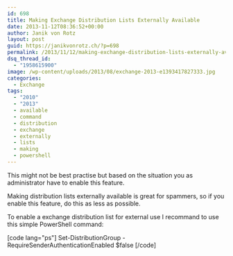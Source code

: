 ```yaml
---
id: 698
title: Making Exchange Distribution Lists Externally Available
date: 2013-11-12T08:36:52+00:00
author: Janik von Rotz
layout: post
guid: https://janikvonrotz.ch/?p=698
permalink: /2013/11/12/making-exchange-distribution-lists-externally-available/
dsq_thread_id:
  - "1958615900"
image: /wp-content/uploads/2013/08/exchange-2013-e1393417827333.jpg
categories:
  - Exchange
tags:
  - "2010"
  - "2013"
  - available
  - command
  - distribution
  - exchange
  - externally
  - lists
  - making
  - powershell
---
```

This might not be best practise but based on the situation you as administrator have to enable this feature.

Making distribution lists externally available is great for spammers, so if you enable this feature, do this as less as possible.

To enable a exchange distribution list for external use I recommand to use this simple PowerShell command:

[code lang="ps"]
Set-DistributionGroup <groupname> -RequireSenderAuthenticationEnabled $false
[/code]